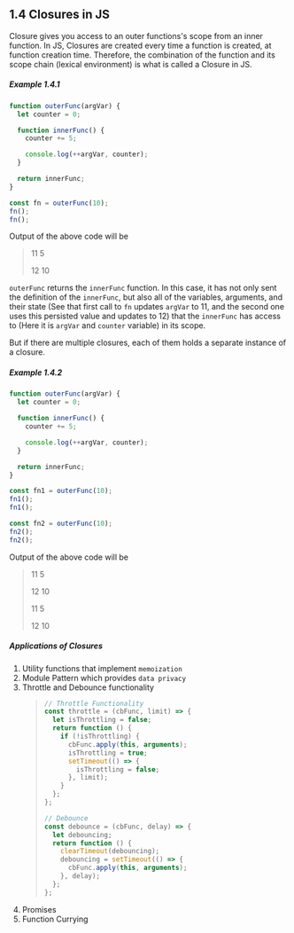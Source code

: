 ## 1.4 Closures in JS

Closure gives you access to an outer functions's scope from an inner function. In JS, Closures are created every time a function is created, at function creation time. Therefore, the combination of the function and its scope chain (lexical environment) is what is called a Closure in JS.

##### Example 1.4.1

```javascript
function outerFunc(argVar) {
  let counter = 0;

  function innerFunc() {
    counter += 5;

    console.log(++argVar, counter);
  }

  return innerFunc;
}

const fn = outerFunc(10);
fn();
fn();
```

Output of the above code will be

> 11 5
>
> 12 10

`outerFunc` returns the `innerFunc` function. In this case, it has not only sent the definition of the `innerFunc`, but also all of the variables, arguments, and their state (See that first call to `fn` updates `argVar` to 11, and the second one uses this persisted value and updates to 12) that the `innerFunc` has access to (Here it is `argVar` and `counter` variable) in its scope.

But if there are multiple closures, each of them holds a separate instance of a closure.

##### Example 1.4.2

```javascript
function outerFunc(argVar) {
  let counter = 0;

  function innerFunc() {
    counter += 5;

    console.log(++argVar, counter);
  }

  return innerFunc;
}

const fn1 = outerFunc(10);
fn1();
fn1();

const fn2 = outerFunc(10);
fn2();
fn2();
```

Output of the above code will be

> 11 5
>
> 12 10
>
> 11 5
>
> 12 10

##### Applications of Closures

1. Utility functions that implement `memoization`
2. Module Pattern which provides `data privacy`
3. Throttle and Debounce functionality
   > ```javascript
   > // Throttle Functionality
   > const throttle = (cbFunc, limit) => {
   >   let isThrottling = false;
   >   return function () {
   >     if (!isThrottling) {
   >       cbFunc.apply(this, arguments);
   >       isThrottling = true;
   >       setTimeout(() => {
   >         isThrottling = false;
   >       }, limit);
   >     }
   >   };
   > };
   >
   > // Debounce
   > const debounce = (cbFunc, delay) => {
   >   let debouncing;
   >   return function () {
   >     clearTimeout(debouncing);
   >     debouncing = setTimeout(() => {
   >       cbFunc.apply(this, arguments);
   >     }, delay);
   >   };
   > };
   > ```
4. Promises
5. Function Currying
